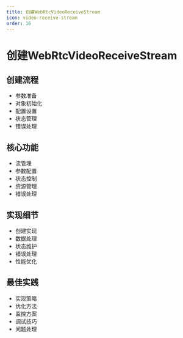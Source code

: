 ```yaml
---
title: 创建WebRtcVideoReceiveStream
icon: video-receive-stream
order: 16
---
```


# 创建WebRtcVideoReceiveStream

## 创建流程
- 参数准备
- 对象初始化
- 配置设置
- 状态管理
- 错误处理

## 核心功能
- 流管理
- 参数配置
- 状态控制
- 资源管理
- 错误处理

## 实现细节
- 创建实现
- 数据处理
- 状态维护
- 错误处理
- 性能优化

## 最佳实践
- 实现策略
- 优化方法
- 监控方案
- 调试技巧
- 问题处理
